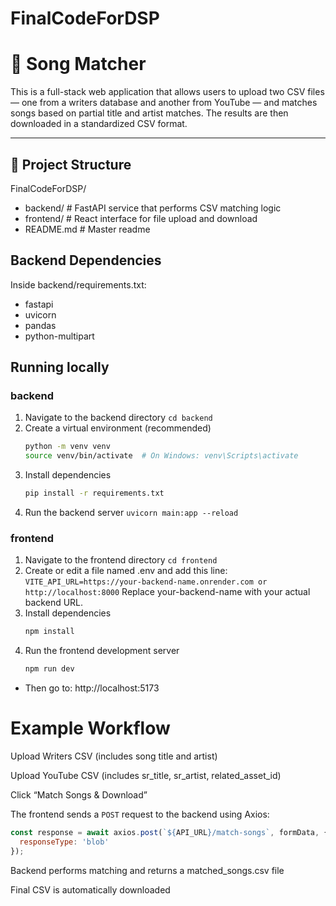 # FinalCodeForDSP

# 🎵 Song Matcher

This is a full-stack web application that allows users to upload two CSV files — one from a writers database and another from YouTube — and matches songs based on partial title and artist matches. The results are then downloaded in a standardized CSV format.

---

## 🧱 Project Structure

FinalCodeForDSP/

- backend/ # FastAPI service that performs CSV matching logic
- frontend/ # React interface for file upload and download
- README.md # Master readme


## Backend Dependencies 
Inside backend/requirements.txt:
- fastapi
- uvicorn
- pandas
- python-multipart



## Running locally 

### backend 
1. Navigate to the backend directory
  ``cd backend``
2. Create a virtual environment (recommended)
   ```bash
   python -m venv venv
   source venv/bin/activate  # On Windows: venv\Scripts\activate
   ```
3. Install dependencies
   ```bash
   pip install -r requirements.txt
   ```
4. Run the backend server
   ``uvicorn main:app --reload``


### frontend

1. Navigate to the frontend directory
  ``cd frontend``
2.  Create or edit a file named .env and add this line:
   ``VITE_API_URL=https://your-backend-name.onrender.com or http://localhost:8000``
    Replace your-backend-name with your actual backend URL.
3. Install dependencies
   ```bash
   npm install
   ```
4. Run the frontend development server
   ```bash
   npm run dev
   ```

- Then go to: http://localhost:5173

# Example Workflow
Upload Writers CSV (includes song title and artist)

Upload YouTube CSV (includes sr_title, sr_artist, related_asset_id)

Click “Match Songs & Download”

The frontend sends a `POST` request to the backend using Axios:

```js
const response = await axios.post(`${API_URL}/match-songs`, formData, {
  responseType: 'blob'
});
```

Backend performs matching and returns a matched_songs.csv file

Final CSV is automatically downloaded